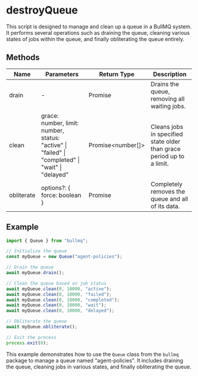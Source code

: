 # destroyQueue

This script is designed to manage and clean up a queue in a BullMQ system. It performs several operations such as draining the queue, cleaning various states of jobs within the queue, and finally obliterating the queue entirely.

## Methods

| Name   | Parameters                  | Return Type | Description                                                                 |
|--------|-----------------------------|-------------|-----------------------------------------------------------------------------|
| drain  | -                           | Promise<void> | Drains the queue, removing all waiting jobs.                                |
| clean  | grace: number, limit: number, status: "active" \| "failed" \| "completed" \| "wait" \| "delayed" | Promise<number[]> | Cleans jobs in specified state older than grace period up to a limit.       |
| obliterate | options?: { force: boolean } | Promise<void> | Completely removes the queue and all of its data.                           |

## Example

```typescript
import { Queue } from "bullmq";

// Initialize the queue
const myQueue = new Queue("agent-policies");

// Drain the queue
await myQueue.drain();

// Clean the queue based on job status
await myQueue.clean(0, 10000, "active");
await myQueue.clean(0, 10000, "failed");
await myQueue.clean(0, 10000, "completed");
await myQueue.clean(0, 10000, "wait");
await myQueue.clean(0, 10000, "delayed");

// Obliterate the queue
await myQueue.obliterate();

// Exit the process
process.exit(0);
```

This example demonstrates how to use the `Queue` class from the `bullmq` package to manage a queue named "agent-policies". It includes draining the queue, cleaning jobs in various states, and finally obliterating the queue.